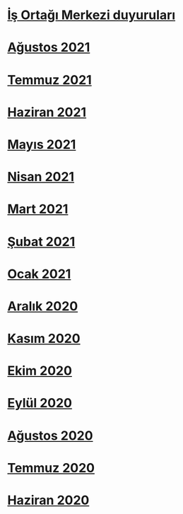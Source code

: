 # [İş Ortağı Merkezi duyuruları](index.md)
# [Ağustos 2021](2021-august.md)
# [Temmuz 2021](2021-july.md)
# [Haziran 2021](2021-june.md)
# [Mayıs 2021](2021-may.md)
# [Nisan 2021](2021-april.md)
# [Mart 2021](2021-march.md)
# [Şubat 2021](2021-february.md)
# [Ocak 2021](2021-january.md)
# [Aralık 2020](2020-december.md)
# [Kasım 2020](2020-november.md)
# [Ekim 2020](2020-october.md)
# [Eylül 2020](2020-september.md)
# [Ağustos 2020](2020-august.md)
# [Temmuz 2020](2020-july.md)
# [Haziran 2020](2020-june.md)
